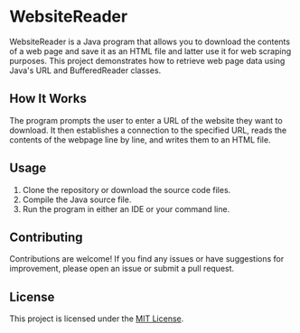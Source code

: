 # WebsiteReader

WebsiteReader is a Java program that allows you to download the contents of a web page and save it as an HTML file and latter use it for web scraping purposes. This project demonstrates how to retrieve web page data using Java's URL and BufferedReader classes.

## How It Works

The program prompts the user to enter a URL of the website they want to download. It then establishes a connection to the specified URL, reads the contents of the webpage line by line, and writes them to an HTML file.

## Usage

1. Clone the repository or download the source code files.
2. Compile the Java source file.
3. Run the program in either an IDE or your command line.

## Contributing

Contributions are welcome! If you find any issues or have suggestions for improvement, please open an issue or submit a pull request.

## License

This project is licensed under the [MIT License](LICENSE).

